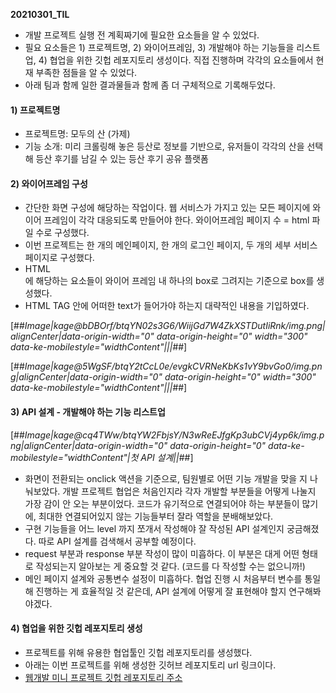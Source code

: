 **20210301\_TIL**

-   개발 프로젝트 실행 전 계획짜기에 필요한 요소들을 알 수 있었다.
-   필요 요소들은 1) 프로젝트명, 2) 와이어프레임, 3) 개발해야 하는 기능들을 리스트업, 4) 협업을 위한 깃헙 레포지토리 생성이다. 직접 진행하며 각각의 요소들에서 현재 부족한 점들을 알 수 있었다.
-   아래 팀과 함께 일한 결과물들과 함께 좀 더 구체적으로 기록해두었다.

#### **1) 프로젝트명**

-   프로젝트명: 모두의 산 (가제)
-   기능 소개: 미리 크롤링해 놓은 등산로 정보를 기반으로, 유저들이 각각의 산을 선택해 등산 후기를 남길 수 있는 등산 후기 공유 플랫폼

#### **2) 와이어프레임 구성**

-   간단한 화면 구성에 해당하는 작업이다. 웹 서비스가 가지고 있는 모든 페이지에 와이어 프레임이 각각 대응되도록 만들어야 한다. 와이어프레임 페이지 수 = html 파일 수로 구성했다.
-   이번 프로젝트는 한 개의 메인페이지, 한 개의 로그인 페이지, 두 개의 세부 서비스 페이지로 구성했다.
-   HTML <div>에 해당하는 요소들이 와이어 프레임 내 하나의 box로 그려지는 기준으로 box를 생성했다.
-   HTML TAG 안에 어떠한 text가 들어가야 하는지 대략적인 내용을 기입하였다.

[##_Image|kage@bDBOrf/btqYN02s3G6/WiijGd7W4ZkXSTDutIiRnk/img.png|alignCenter|data-origin-width="0" data-origin-height="0" width="300" data-ke-mobilestyle="widthContent"|||_##]

[##_Image|kage@5WgSF/btqY2tCcL0e/evgkCVRNeKbKs1vY9bvGo0/img.png|alignCenter|data-origin-width="0" data-origin-height="0" width="300" data-ke-mobilestyle="widthContent"|||_##]

#### **3) API 설계 - 개발해야 하는 기능 리스트업**

[##_Image|kage@cq4TWw/btqYW2FbjsY/N3wReEJfgKp3ubCVj4yp6k/img.png|alignCenter|data-origin-width="0" data-origin-height="0" data-ke-mobilestyle="widthContent"|첫 API 설계||_##]

-   화면이 전환되는 onclick 액션을 기준으로, 팀원별로 어떤 기능 개발을 맞을 지 나눠보았다. 개발 프로젝트 협업은 처음인지라 각자 개발할 부분들을 어떻게 나눌지 가장 감이 안 오는 부분이었다. 코드가 유기적으로 연결되어야 하는 부분들이 많기에, 최대한 연결되어있지 않는 기능들부터 잘라 역할을 분배해보았다.
-   구현 기능들을 어느 level 까지 쪼개서 작성해야 잘 작성된 API 설계인지 궁금해졌다. 따로 API 설계를 검색해서 공부할 예정이다.
-   request 부분과 response 부분 작성이 많이 미흡하다. 이 부분은 대게 어떤 형태로 작성되는지 알아보는 게 중요할 것 같다. (코드를 다 작성할 수는 없으니까!)
-   메인 페이지 설계와 공통변수 설정이 미흡하다. 협업 진행 시 처음부터 변수를 통일해 진행하는 게 효율적일 것 같은데, API 설계에 어떻게 잘 표현해야 할지 연구해봐야겠다.

#### **4) 협업을 위한 깃헙 레포지토리 생성**

-   프로젝트를 위해 유용한 협업툴인 깃헙 레포지토리를 생성했다.
-   아래는 이번 프로젝트를 위해 생성한 깃허브 레포지토리 url 링크이다.
-   [웹개발 미니 프로젝트 깃헙 레포지토리 주소](https://github.com/joychae/hh99_Webproject_w1.git)